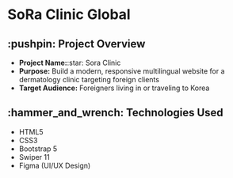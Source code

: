 # SoRa Clinic Global
<h2>:pushpin: Project Overview</h2>
<ul>
    <li><strong>Project Name:</strong>:star: Sora Clinic</li>
    <li><strong>Purpose:</strong> Build a modern, responsive multilingual website for a dermatology clinic targeting foreign clients</li>
    <li><strong>Target Audience:</strong> Foreigners living in or traveling to Korea</li>
</ul>
<h2>:hammer_and_wrench: Technologies Used</h2>
<ul>
    <li>HTML5</li>
    <li>CSS3</li>
    <li>Bootstrap 5</li>
    <li>Swiper 11</li>
    <li>Figma (UI/UX Design)</li>
</ul>




